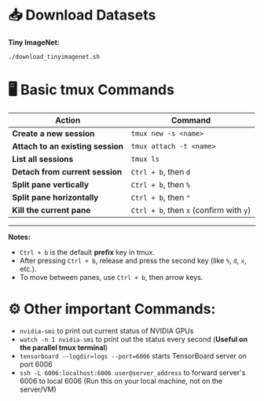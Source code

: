 # 📥 Download Datasets

**Tiny ImageNet:** 

```bash
./download_tinyimagenet.sh
```

# 🖥️ Basic tmux Commands

| Action | Command |
|-------|---------|
| **Create a new session** | `tmux new -s <name>` |
| **Attach to an existing session** | `tmux attach -t <name>` |
| **List all sessions** | `tmux ls` |
| **Detach from current session** | `Ctrl + b`, then `d` |
| **Split pane vertically** | `Ctrl + b`, then `%` |
| **Split pane horizontally** | `Ctrl + b`, then `"` |
| **Kill the current pane** | `Ctrl + b`, then `x` (confirm with `y`) |

---

**Notes:**
- `Ctrl + b` is the default **prefix** key in tmux.  
- After pressing `Ctrl + b`, release and press the second key (like `%`, `d`, `x`, etc.).  
- To move between panes, use `Ctrl + b`, then arrow keys.

# ⚙️ Other important Commands:
- `nvidia-smi` to print out current status of NVIDIA GPUs
- `watch -n 1 nvidia-smi` to print out the status every second (**Useful on the parallel tmux terminal**)
- `tensorboard --logdir=logs --port=6006` starts TensorBoard server on port 6006
- `ssh -L 6006:localhost:6006 user@server_address` to forward server's 6006 to local 6006 (Run this on your local machine, not on the server/VM)